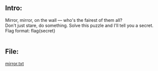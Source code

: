 ## Intro:

Mirror, mirror, on the wall — who's the fairest of them all? <br>
Don't just stare, do something. Solve this puzzle and I'll tell you a secret.<br>
Flag format: flag{secret}
</br>
<br>
## File:
[mirror.txt](https://github.com/ChronosPK/Sibiu_Academic_CTF/files/10253992/mirror.txt)

